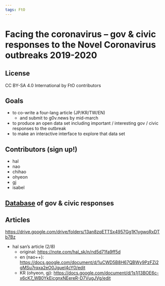 ```yaml
---
tags: FtO
---
```

# Facing the coronavirus – gov & civic responses to the Novel Coronavirus outbreaks 2019-2020

## License
CC BY-SA 4.0 International by FtO contributors

## Goals
- to co-write a four-lang article (JP/KR/TW/EN)
    - and submit to g0v.news by mid-march
- to produce an open data set including important / interesting gov / civic responses to the outbreak
- to make an interactive interface to explore that data set

## Contributors (sign up!)
- hal
- nao
- chihao
- ohyeon
- gj
- isabel

## [Database](https://airtable.com/invite/l?inviteId=invZEZuFDZ4w1cC8i&inviteToken=77eb0461e259a8253bc30df0f1663967d88dad9aa741814e10a1a0f0ec01e95d) of gov & civic responses

## Articles
https://drive.google.com/drive/folders/13an8zqETTSx4957Gg1K1ygwoRxDTb7Bz

- hal san’s article (2/8)
    * original: https://note.com/hal_sk/n/nd5d71fa9ff5d
    * en (nao++): https://docs.google.com/document/d/1uCWD5B8H67QBWy9PzFZi2gMSu7rqxa2eO0JgueI4cY0/edit
    * KR (ohyeon, gj): https://docs.google.com/document/d/1s1j13BOE6c-x6cK7_WB0YkEicgnxNEereR-D7VugJVg/edit

